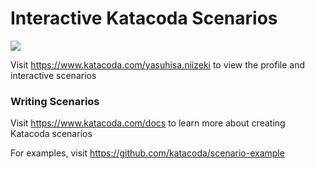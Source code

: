 # Interactive Katacoda Scenarios

[![](http://shields.katacoda.com/katacoda/yasuhisa.niizeki/count.svg)](https://www.katacoda.com/yasuhisa.niizeki "Get your profile on Katacoda.com")

Visit https://www.katacoda.com/yasuhisa.niizeki to view the profile and interactive scenarios

### Writing Scenarios
Visit https://www.katacoda.com/docs to learn more about creating Katacoda scenarios

For examples, visit https://github.com/katacoda/scenario-example
